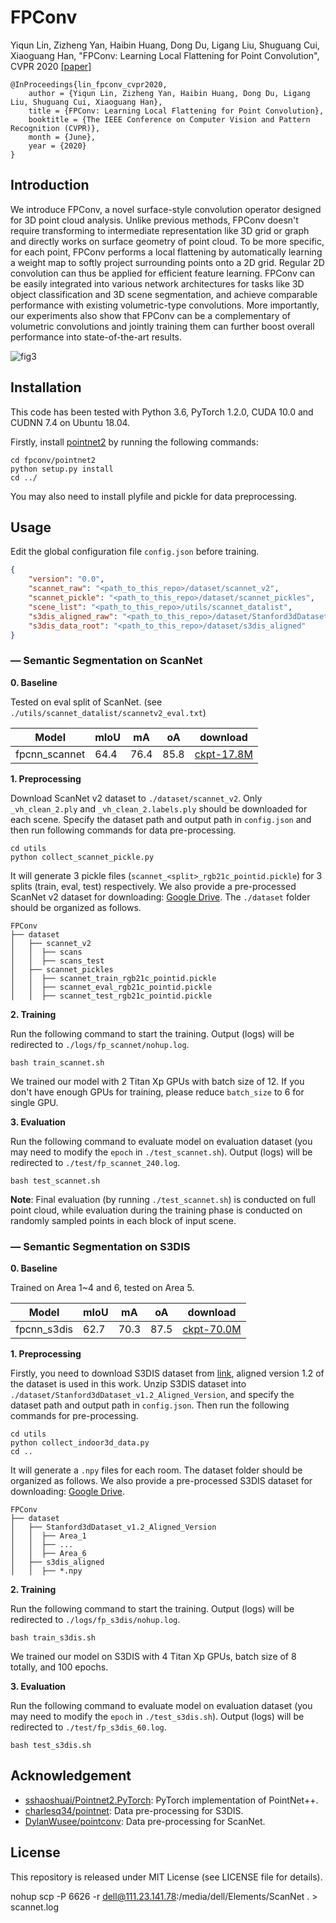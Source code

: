 # FPConv

Yiqun Lin, Zizheng Yan, Haibin Huang, Dong Du, Ligang Liu, Shuguang Cui, Xiaoguang Han, "FPConv: Learning Local Flattening for Point Convolution", CVPR 2020 [[paper]](https://arxiv.org/abs/2002.10701)

```
@InProceedings{lin_fpconv_cvpr2020,
    author = {Yiqun Lin, Zizheng Yan, Haibin Huang, Dong Du, Ligang Liu, Shuguang Cui, Xiaoguang Han},
    title = {FPConv: Learning Local Flattening for Point Convolution},
    booktitle = {The IEEE Conference on Computer Vision and Pattern Recognition (CVPR)},
    month = {June},
    year = {2020}
}
```

## Introduction

We introduce FPConv, a novel surface-style convolution operator designed for 3D point cloud analysis. Unlike previous methods, FPConv doesn't require transforming to intermediate representation like 3D grid or graph and directly works on surface geometry of point cloud. To be more specific, for each point, FPConv performs a local flattening by automatically learning a weight map to softly project surrounding points onto a 2D grid. Regular 2D convolution can thus be applied for efficient feature learning. FPConv can be easily integrated into various network architectures for tasks like 3D object classification and 3D scene segmentation, and achieve comparable performance with existing volumetric-type convolutions. More importantly, our experiments also show that FPConv can be a complementary of volumetric convolutions and jointly training them can further boost overall performance into state-of-the-art results.

![fig3](figures/fig3.jpg)

## Installation

This code has been tested with Python 3.6, PyTorch 1.2.0, CUDA 10.0 and CUDNN 7.4 on Ubuntu 18.04. 

Firstly, install [pointnet2](https://github.com/sshaoshuai/Pointnet2.PyTorch) by running the following commands:

```shell
cd fpconv/pointnet2
python setup.py install
cd ../
```

You may also need to install plyfile and pickle for data preprocessing.

## Usage

Edit the global configuration file `config.json` before training.

```json
{
    "version": "0.0",
    "scannet_raw": "<path_to_this_repo>/dataset/scannet_v2",
    "scannet_pickle": "<path_to_this_repo>/dataset/scannet_pickles",
    "scene_list": "<path_to_this_repo>/utils/scannet_datalist",
    "s3dis_aligned_raw": "<path_to_this_repo>/dataset/Stanford3dDataset_v1.2_Aligned_Version",
    "s3dis_data_root": "<path_to_this_repo>/dataset/s3dis_aligned"
}
```

### — Semantic Segmentation on ScanNet

__0. Baseline__

Tested on eval split of ScanNet. (see `./utils/scannet_datalist/scannetv2_eval.txt`)

| Model         | mIoU | mA   | oA   | download                                                     |
| ------------- | ---- | ---- | ---- | ------------------------------------------------------------ |
| fpcnn_scannet | 64.4 | 76.4 | 85.8 | [ckpt-17.8M](https://drive.google.com/file/d/1jR-m3bx2tGo9oV4ULdaYr-woSiel659T/view?usp=sharing) |

__1. Preprocessing__

Download ScanNet v2 dataset to `./dataset/scannet_v2`. Only `_vh_clean_2.ply` and `_vh_clean_2.labels.ply` should be downloaded for each scene. Specify the dataset path and output path in `config.json` and then run following commands for data pre-processing.

```shell
cd utils
python collect_scannet_pickle.py
```

It will generate 3 pickle files (`scannet_<split>_rgb21c_pointid.pickle`) for 3 splits (train, eval, test) respectively. We also provide a pre-processed ScanNet v2 dataset for downloading: [Google Drive](https://drive.google.com/drive/folders/1xz59bKaIZbf0BU3oKSTs3qyV3gRf7aDW?usp=sharing). The `./dataset` folder should be organized as follows.

```
FPConv
├── dataset
│   ├── scannet_v2
│   │  ├── scans
│   │  ├── scans_test
│   ├── scannet_pickles
│   │  ├── scannet_train_rgb21c_pointid.pickle
│   │  ├── scannet_eval_rgb21c_pointid.pickle
│   │  ├── scannet_test_rgb21c_pointid.pickle
```

__2. Training__

Run the following command to start the training. Output (logs) will be redirected to `./logs/fp_scannet/nohup.log`.

```shell
bash train_scannet.sh
```

We trained our model with 2 Titan Xp GPUs with batch size of 12. If you don't have enough GPUs for training, please reduce `batch_size` to 6 for single GPU.

__3. Evaluation__

Run the following command to evaluate model on evaluation dataset (you may need to modify the `epoch` in `./test_scannet.sh`). Output (logs) will be redirected to `./test/fp_scannet_240.log`.

```shell
bash test_scannet.sh
```

__Note__: Final evaluation (by running `./test_scannet.sh`) is conducted on full point cloud, while evaluation during the training phase is conducted on randomly sampled points in each block of input scene.

### — Semantic Segmentation on S3DIS

__0. Baseline__

Trained on Area 1~4 and 6, tested on Area 5.

| Model       | mIoU | mA   | oA   | download                                                     |
| ----------- | ---- | ---- | ---- | ------------------------------------------------------------ |
| fpcnn_s3dis | 62.7 | 70.3 | 87.5 | [ckpt-70.0M](https://drive.google.com/file/d/1v5FHDYPfcji3elUQJ-P6n618EZ7_2rpd/view?usp=sharing) |

__1. Preprocessing__

Firstly, you need to download S3DIS dataset from [link](http://buildingparser.stanford.edu/dataset.html), aligned version 1.2 of the dataset is used in this work. Unzip S3DIS dataset into `./dataset/Stanford3dDataset_v1.2_Aligned_Version`, and specify the dataset path and output path in `config.json`. Then run the following commands for pre-processing.

```shell
cd utils
python collect_indoor3d_data.py
cd ..
```

It will generate a  `.npy` files for each room. The dataset folder should be organized as follows. We also provide a pre-processed S3DIS dataset for downloading: [Google Drive](https://drive.google.com/file/d/1Pdf8x-Ayz8n5YxkouU1R9nD71LEctAtq/view?usp=sharing).

```
FPConv
├── dataset
│   ├── Stanford3dDataset_v1.2_Aligned_Version
│   │  ├── Area_1
│   │  ├── ...
│   │  ├── Area_6
│   ├── s3dis_aligned
│   │  ├── *.npy
```

__2. Training__

Run the following command to start the training. Output (logs) will be redirected to `./logs/fp_s3dis/nohup.log`.

```shell
bash train_s3dis.sh
```

We trained our model on S3DIS with 4 Titan Xp GPUs, batch size of 8 totally, and 100 epochs.

__3. Evaluation__

Run the following command to evaluate model on evaluation dataset (you may need to modify the `epoch` in `./test_s3dis.sh`). Output (logs) will be redirected to `./test/fp_s3dis_60.log`.

```shell
bash test_s3dis.sh
```

## Acknowledgement

- [sshaoshuai/Pointnet2.PyTorch](https://github.com/sshaoshuai/Pointnet2.PyTorch): PyTorch implementation of PointNet++.
- [charlesq34/pointnet](https://github.com/charlesq34/pointnet): Data pre-processing for S3DIS.
- [DylanWusee/pointconv](https://github.com/DylanWusee/pointconv): Data pre-processing for ScanNet.

## License

This repository is released under MIT License (see LICENSE file for details).



nohup scp -P 6626 -r dell@111.23.141.78:/media/dell/Elements/ScanNet . > scannet.log